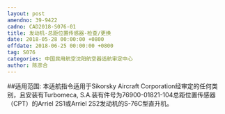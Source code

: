 ```yaml
---
layout: post
amendno: 39-9422
cadno: CAD2018-S076-01
title: 发动机-总距位置传感器-检查/更换
date: 2018-05-28 00:00:00 +0800
effdate: 2018-06-25 00:00:00 +0800
tag: S076
categories: 中国民用航空沈阳航空器适航审定中心
author: 陈彦合
---
```


##适用范围:
本适航指令适用于Sikorsky Aircraft Corporation经审定的任何类别，且安装有Turbomeca, S.A.装有件号为76900-01821-104总距位置传感器（CPT）的Arriel 2S1或Arriel 2S2发动机的S-76C型直升机。

